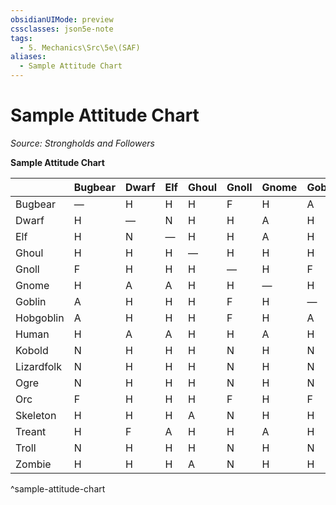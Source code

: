 ```yaml
---
obsidianUIMode: preview
cssclasses: json5e-note
tags:
  - 5. Mechanics\Src\5e\(SAF)
aliases:
  - Sample Attitude Chart
---
```

# Sample Attitude Chart
*Source: Strongholds and Followers* 

**Sample Attitude Chart**

|  | Bugbear | Dwarf | Elf | Ghoul | Gnoll | Gnome | Goblin | Hobgoblin | Human | Kobold | Lizardfolk | Ogre | Orc | Skeleton | Treant | Troll | Zombie |
|--|---------|-------|-----|-------|-------|-------|--------|-----------|-------|--------|------------|------|-----|----------|--------|-------|--------|
| Bugbear | — | H | H | H | F | H | A | A | H | N | N | N | F | H | H | N | H |
| Dwarf | H | — | N | H | H | A | H | H | A | H | H | H | H | H | F | H | H |
| Elf | H | N | — | H | H | A | H | H | A | H | H | H | H | H | A | H | H |
| Ghoul | H | H | H | — | H | H | H | H | H | H | H | H | H | A | H | N | A |
| Gnoll | F | H | H | H | — | H | F | F | H | N | N | N | F | N | H | N | N |
| Gnome | H | A | A | H | H | — | H | H | A | H | H | H | H | H | A | H | H |
| Goblin | A | H | H | H | F | H | — | A | H | N | N | N | F | H | H | N | H |
| Hobgoblin | A | H | H | H | F | H | A | — | H | N | N | N | F | H | H | N | H |
| Human | H | A | A | H | H | A | H | H | — | H | H | H | H | H | F | H | H |
| Kobold | N | H | H | H | N | H | N | N | H | — | F | N | N | H | H | N | H |
| Lizardfolk | N | H | H | H | N | H | N | N | H | F | — | F | F | H | H | N | H |
| Ogre | N | H | H | H | N | H | N | N | H | N | F | — | F | H | H | N | H |
| Orc | F | H | H | H | F | H | F | F | H | N | F | F | — | H | H | N | H |
| Skeleton | H | H | H | A | N | H | H | H | H | H | H | H | H | — | H | N | A |
| Treant | H | F | A | H | H | A | H | H | F | H | H | H | H | H | — | H | H |
| Troll | N | H | H | H | N | H | N | N | H | N | N | N | N | N | H | — | N |
| Zombie | H | H | H | A | N | H | H | H | H | H | H | H | H | A | H | N | — |
^sample-attitude-chart
